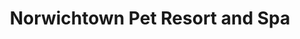 ---
title: "Norwichtown Pet Resort and Spa"
url: /norwich/norwichtown-pet-resort-and-spa/
shop: Tiersalon
---